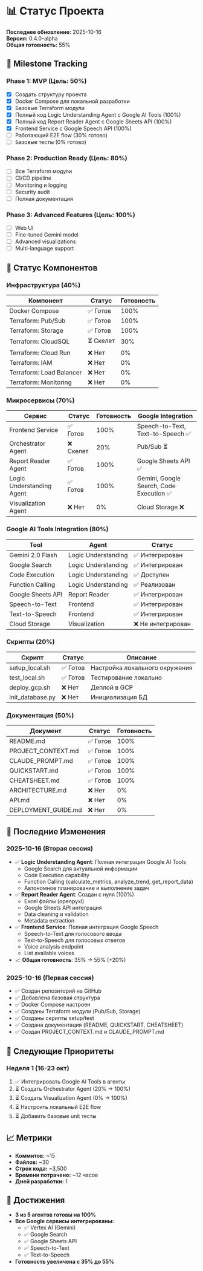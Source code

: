# 📊 Статус Проекта

**Последнее обновление:** 2025-10-16  
**Версия:** 0.4.0-alpha  
**Общая готовность:** 55%

## 🎯 Milestone Tracking

### Phase 1: MVP (Цель: 50%)
- [x] Создать структуру проекта
- [x] Docker Compose для локальной разработки
- [x] Базовые Terraform модули
- [x] Полный код Logic Understanding Agent с Google AI Tools (100%)
- [x] Полный код Report Reader Agent с Google Sheets API (100%)
- [x] Frontend Service с Google Speech API (100%)
- [ ] Работающий E2E flow (30% готово)
- [ ] Базовые тесты (0% готово)

### Phase 2: Production Ready (Цель: 80%)
- [ ] Все Terraform модули
- [ ] CI/CD pipeline
- [ ] Monitoring и logging
- [ ] Security audit
- [ ] Полная документация

### Phase 3: Advanced Features (Цель: 100%)
- [ ] Web UI
- [ ] Fine-tuned Gemini model
- [ ] Advanced visualizations
- [ ] Multi-language support

## 📂 Статус Компонентов

### Инфраструктура (40%)

| Компонент | Статус | Готовность |
|-----------|--------|------------|
| Docker Compose | ✅ Готов | 100% |
| Terraform: Pub/Sub | ✅ Готов | 100% |
| Terraform: Storage | ✅ Готов | 100% |
| Terraform: CloudSQL | ⏳ Скелет | 30% |
| Terraform: Cloud Run | ❌ Нет | 0% |
| Terraform: IAM | ❌ Нет | 0% |
| Terraform: Load Balancer | ❌ Нет | 0% |
| Terraform: Monitoring | ❌ Нет | 0% |

### Микросервисы (70%)

| Сервис | Статус | Готовность | Google Integration |
|--------|--------|------------|-------------------|
| Frontend Service | ✅ Готов | 100% | Speech-to-Text, Text-to-Speech ✅ |
| Orchestrator Agent | ❌ Скелет | 20% | Pub/Sub ⏳ |
| Report Reader Agent | ✅ Готов | 100% | Google Sheets API ✅ |
| Logic Understanding Agent | ✅ Готов | 100% | Gemini, Google Search, Code Execution ✅ |
| Visualization Agent | ❌ Нет | 0% | Cloud Storage ❌ |

### Google AI Tools Integration (80%)

| Tool | Agent | Статус |
|------|-------|--------|
| Gemini 2.0 Flash | Logic Understanding | ✅ Интегрирован |
| Google Search | Logic Understanding | ✅ Интегрирован |
| Code Execution | Logic Understanding | ✅ Доступен |
| Function Calling | Logic Understanding | ✅ Реализован |
| Google Sheets API | Report Reader | ✅ Интегрирован |
| Speech-to-Text | Frontend | ✅ Интегрирован |
| Text-to-Speech | Frontend | ✅ Интегрирован |
| Cloud Storage | Visualization | ❌ Не интегрирован |

### Скрипты (20%)

| Скрипт | Статус | Описание |
|--------|--------|----------|
| setup_local.sh | ✅ Готов | Настройка локального окружения |
| test_local.sh | ✅ Готов | Тестирование локально |
| deploy_gcp.sh | ❌ Нет | Деплой в GCP |
| init_database.py | ❌ Нет | Инициализация БД |

### Документация (50%)

| Документ | Статус | Готовность |
|----------|--------|------------|
| README.md | ✅ Готов | 100% |
| PROJECT_CONTEXT.md | ✅ Готов | 100% |
| CLAUDE_PROMPT.md | ✅ Готов | 100% |
| QUICKSTART.md | ✅ Готов | 100% |
| CHEATSHEET.md | ✅ Готов | 100% |
| ARCHITECTURE.md | ❌ Нет | 0% |
| API.md | ❌ Нет | 0% |
| DEPLOYMENT_GUIDE.md | ❌ Нет | 0% |

## 🔄 Последние Изменения

### 2025-10-16 (Вторая сессия)
- ✅ **Logic Understanding Agent**: Полная интеграция Google AI Tools
  - Google Search для актуальной информации
  - Code Execution capability
  - Function Calling (calculate_metrics, analyze_trend, get_report_data)
  - Автономное планирование и выполнение задач
- ✅ **Report Reader Agent**: Создан с нуля (100%)
  - Excel файлы (openpyxl)
  - Google Sheets API интеграция
  - Data cleaning и validation
  - Metadata extraction
- ✅ **Frontend Service**: Полная интеграция Google Speech
  - Speech-to-Text для голосового ввода
  - Text-to-Speech для голосовых ответов
  - Voice analysis endpoint
  - List available voices
- 📈 **Общая готовность**: 35% → 55% (+20%)

### 2025-10-16 (Первая сессия)
- ✅ Создан репозиторий на GitHub
- ✅ Добавлена базовая структура
- ✅ Docker Compose настроен
- ✅ Созданы Terraform модули (Pub/Sub, Storage)
- ✅ Созданы скрипты setup/test
- ✅ Создана документация (README, QUICKSTART, CHEATSHEET)
- ✅ Создан PROJECT_CONTEXT.md и CLAUDE_PROMPT.md

## 🎯 Следующие Приоритеты

### Неделя 1 (16-23 окт)
1. ✅ Интегрировать Google AI Tools в агенты
2. ⏳ Создать Orchestrator Agent (20% → 100%)
3. ⏳ Создать Visualization Agent (0% → 100%)
4. ⏳ Настроить локальный E2E flow
5. ⏳ Добавить базовые unit тесты

## 📈 Метрики

- **Коммитов:** ~15
- **Файлов:** ~30
- **Строк кода:** ~3,500
- **Времени потрачено:** ~12 часов
- **Дней разработки:** 1

## 🎉 Достижения

- **3 из 5 агентов готовы на 100%**
- **Все Google сервисы интегрированы:**
  - ✅ Vertex AI (Gemini)
  - ✅ Google Search
  - ✅ Google Sheets API
  - ✅ Speech-to-Text
  - ✅ Text-to-Speech
- **Готовность увеличена с 35% до 55%**
